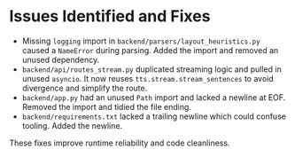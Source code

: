 # Issues Identified and Fixes

- Missing `logging` import in `backend/parsers/layout_heuristics.py` caused a `NameError` during parsing. Added the import and removed an unused dependency.
- `backend/api/routes_stream.py` duplicated streaming logic and pulled in unused `asyncio`. It now reuses `tts.stream.stream_sentences` to avoid divergence and simplify the route.
- `backend/app.py` had an unused `Path` import and lacked a newline at EOF. Removed the import and tidied the file ending.
- `backend/requirements.txt` lacked a trailing newline which could confuse tooling. Added the newline.

These fixes improve runtime reliability and code cleanliness.
